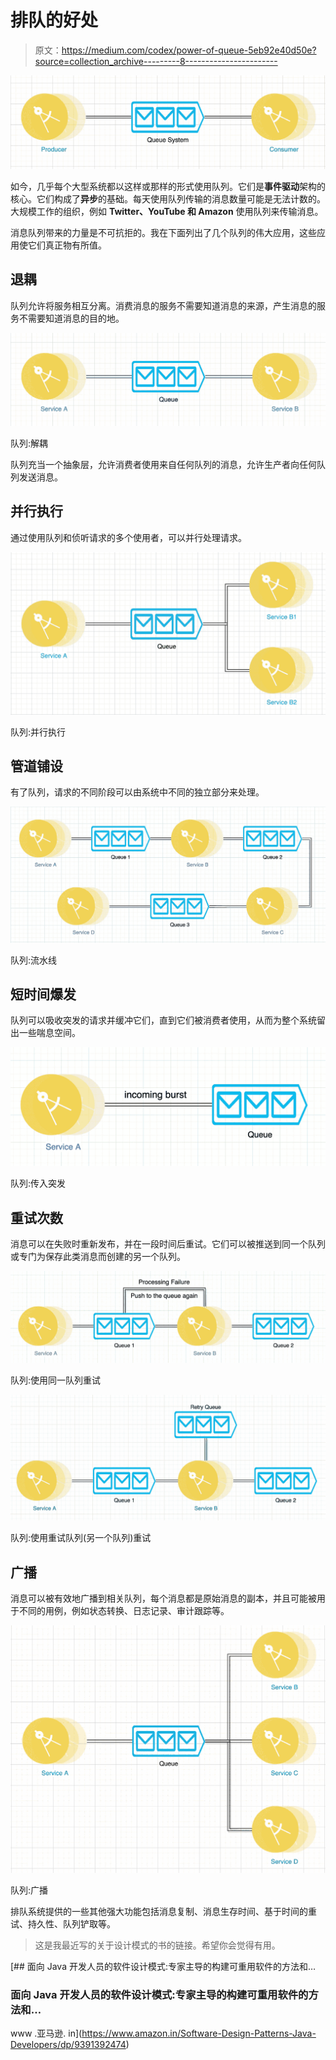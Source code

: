 # 排队的好处

> 原文：<https://medium.com/codex/power-of-queue-5eb92e40d50e?source=collection_archive---------8----------------------->

![](img/b08a80625b223fb44693b78672bd1758.png)

如今，几乎每个大型系统都以这样或那样的形式使用队列。它们是**事件驱动**架构的核心。它们构成了**异步**的基础。每天使用队列传输的消息数量可能是无法计数的。大规模工作的组织，例如 **Twitter、YouTube 和 Amazon** 使用队列来传输消息。

消息队列带来的力量是不可抗拒的。我在下面列出了几个队列的伟大应用，这些应用使它们真正物有所值。

## 退耦

队列允许将服务相互分离。消费消息的服务不需要知道消息的来源，产生消息的服务不需要知道消息的目的地。

![](img/c761dfb9379e370e6ac8ba3670141c41.png)

队列:解耦

队列充当一个抽象层，允许消费者使用来自任何队列的消息，允许生产者向任何队列发送消息。

## 并行执行

通过使用队列和侦听请求的多个使用者，可以并行处理请求。

![](img/b9bbc4645c035341314cddde64ab1a2b.png)

队列:并行执行

## 管道铺设

有了队列，请求的不同阶段可以由系统中不同的独立部分来处理。

![](img/f4485a9020e867e323d5cac2ffdeb1b3.png)

队列:流水线

## 短时间爆发

队列可以吸收突发的请求并缓冲它们，直到它们被消费者使用，从而为整个系统留出一些喘息空间。

![](img/9fe1cd9b9ec66ba0685c5bab8104843a.png)

队列:传入突发

## 重试次数

消息可以在失败时重新发布，并在一段时间后重试。它们可以被推送到同一个队列或专门为保存此类消息而创建的另一个队列。

![](img/b5dd80ed087811e450837fa0bb24fdbe.png)

队列:使用同一队列重试

![](img/a61a7a4839326eb511f6f7017d429bc2.png)

队列:使用重试队列(另一个队列)重试

## 广播

消息可以被有效地广播到相关队列，每个消息都是原始消息的副本，并且可能被用于不同的用例，例如状态转换、日志记录、审计跟踪等。

![](img/192dbdd2bb3bba1a88f6acdcf51185a2.png)

队列:广播

排队系统提供的一些其他强大功能包括消息复制、消息生存时间、基于时间的重试、持久性、队列铲取等。

> 这是我最近写的关于设计模式的书的链接。希望你会觉得有用。

[](https://www.amazon.in/Software-Design-Patterns-Java-Developers/dp/9391392474) [## 面向 Java 开发人员的软件设计模式:专家主导的构建可重用软件的方法和…

### 面向 Java 开发人员的软件设计模式:专家主导的构建可重用软件的方法和…

www .亚马逊. in](https://www.amazon.in/Software-Design-Patterns-Java-Developers/dp/9391392474)